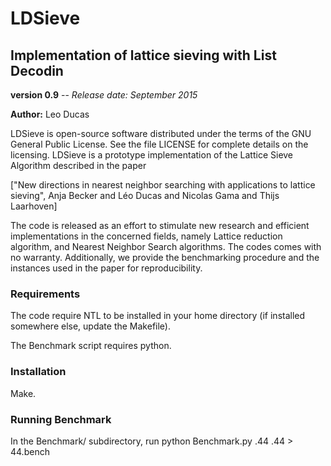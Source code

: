 # LDSieve
##  Implementation of lattice sieving with List Decodin
**version 0.9** -- *Release date: September 2015*

**Author:** Leo Ducas

LDSieve is open-source software distributed under the terms of the GNU
General Public License. See the file LICENSE for complete details on the licensing. LDSieve is a prototype implementation of the Lattice Sieve Algorithm
described in the paper

["New directions in nearest neighbor searching with applications to lattice sieving",  Anja Becker and Léo Ducas and Nicolas Gama and Thijs Laarhoven]

The code is released as an effort to stimulate new research and efficient  implementations in the concerned fields, namely Lattice reduction algorithm,
and Nearest Neighbor Search algorithms. The codes comes with no warranty. Additionally, we provide the benchmarking procedure and the instances used in the paper for reproducibility.

### Requirements 

The code require NTL to be installed in your home directory (if installed somewhere else, update the Makefile).

The Benchmark script requires python.


### Installation

Make.

### Running Benchmark

In the Benchmark/ subdirectory, run python Benchmark.py .44 .44 > 44.bench

